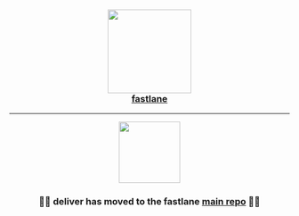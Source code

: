 
<h3 align="center">
  <a href="https://github.com/fastlane/fastlane">
    <img src="https://raw.githubusercontent.com/fastlane/fastlane/master/fastlane/assets/fastlane.png" width="150" />
    <br />
    fastlane
  </a>
</h3>

------

<p align="center">
  <img src="https://raw.githubusercontent.com/fastlane/fastlane/master/deliver/assets/deliver.png" height="110">
</p>

<h3 align="center">💎🚀 <b>deliver</b> has moved to the <b>fastlane</b> <a href='https://github.com/fastlane/fastlane/tree/master/deliver'>main repo</a> 🚀💎</h2>
